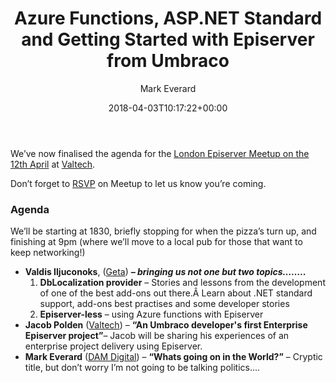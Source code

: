 ﻿---
title: Azure Functions, ASP.NET Standard and Getting Started with Episerver from Umbraco
date: 2018-04-03T10:17:22+00:00
author: Mark Everard
color: rgb(0,0,0)
layout: post
permalink: /2018/04/03/azure-functions-asp-net-standard-and-getting-started-with-episerver-from-umbraco/
dsq_thread_id:
  - "6592493105"
categories:
  - Episerver
---
We&#8217;ve now finalised the agenda for the [London Episerver Meetup on the 12th April](https://www.meetup.com/EPiServer-London/events/248902435/) at [Valtech](https://www.valtech.co.uk/about/contact-us/london/).

Don&#8217;t forget to [RSVP](https://www.meetup.com/EPiServer-London/events/248902435/) on Meetup to let us know you&#8217;re coming.

### Agenda
We&#8217;ll be starting at 1830, briefly stopping for when the pizza&#8217;s turn up, and finishing at 9pm (where we&#8217;ll move to a local pub for those that want to keep networking!)

* **Valdis Iljuconoks**, ([Geta](https://getadigital.com/people/valdis-iljuconoks/)) **_&#8211; bringing us not one but two topics&#8230;&#8230;.._** 
    1. **DbLocalization provider** &#8211; Stories and lessons from the development of one of the best add-ons out there.Â Learn about .NET standard support, add-ons best practises and some developer stories
    2. **Episerver-less** &#8211; using Azure functions with Episerver
* **Jacob Polden** ([Valtech](https://www.valtech.co.uk/)) &#8211; **&#8220;An Umbraco developer's first Enterprise Episerver project&#8221;**&#8211; Jacob will be sharing his experiences of an enterprise project delivery using Episerver.
* **Mark Everard** ([DAM Digital](https://damdigital.com/)) &#8211; **&#8220;Whats going on in the World?&#8221;** &#8211; Cryptic title, but don&#8217;t worry I&#8217;m not going to be talking politics&#8230;.
